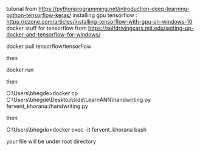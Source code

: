 tutorial from https://pythonprogramming.net/introduction-deep-learning-python-tensorflow-keras/
installing gpu tensorflow : https://dzone.com/articles/installing-tensorflow-with-gpu-on-windows-10 
docker stuff for tensorflow from https://selfdrivingcars.mit.edu/setting-up-docker-and-tensorflow-for-windows/

docker pull tensorflow/tensorflow

then 

docker run <image>

then

C:\Users\bhegde>docker cp C:\Users\bhegde\Desktop\side\LearnANN\handwriting.py fervent_khorana:/handwriting.py

then

C:\Users\bhegde>docker exec -it fervent_khorana bash

your file will be under root directory